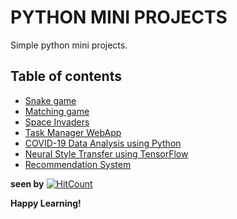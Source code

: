 # PYTHON MINI PROJECTS

Simple python mini projects.

## Table of contents
* [Snake game](https://github.com/Shaikvaseemnaazleen/Python-Mini-Projects/tree/master/Snake-Game)
* [Matching game](https://github.com/Shaikvaseemnaazleen/Python-Mini-Projects/tree/master/Matching%20Game)
* [Space Invaders](https://github.com/Shaikvaseemnaazleen/Python-Mini-Projects/tree/master/Space%20Invaders)
* [Task Manager WebApp](https://github.com/Shaikvaseemnaazleen/Python-Mini-Projects/tree/master/To-Do-List-App)
* [COVID-19 Data Analysis using Python](https://github.com/Shaikvaseemnaazleen/Python-Mini-Projects/tree/master/COVID-19-DataAnalysis-using-Python)
* [Neural Style Transfer using TensorFlow](https://github.com/Shaikvaseemnaazleen/Python-Mini-Projects/tree/master/Neural%20Style%20Transfer%20using%20TensorFlow)
* [Recommendation System](https://github.com/Shaikvaseemnaazleen/Python-Mini-Projects/tree/master/Recommendation%20System)

**seen by**   [![HitCount](http://hits.dwyl.com/vnaazleen/Python-Mini-Projects.svg)](http://hits.dwyl.com/vnaazleen/Python-Mini-Projects)

**Happy Learning!**
